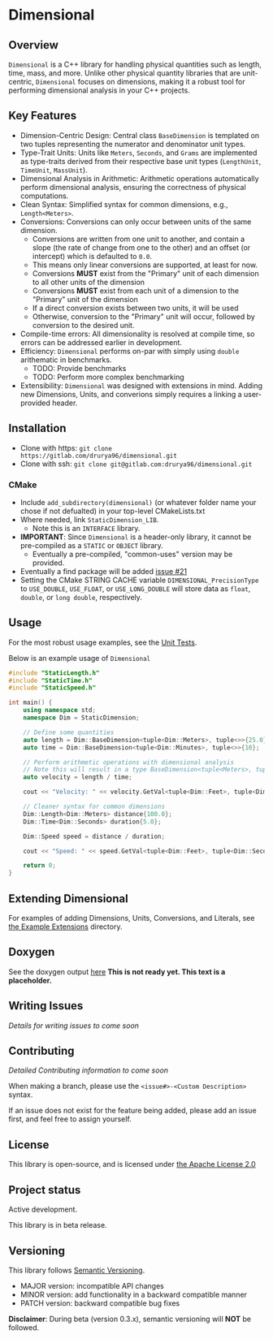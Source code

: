 # Dimensional

## Overview

`Dimensional` is a C++ library for handling physical quantities such as length, time, mass, and more. Unlike other physical quantity libraries that are unit-centric, `Dimensional` focuses on dimensions, making it a robust tool for performing dimensional analysis in your C++ projects.

## Key Features

- Dimension-Centric Design: Central class `BaseDimension` is templated on two tuples representing the numerator and denominator unit types.
- Type-Trait Units: Units like `Meters`, `Seconds`, and `Grams` are implemented as type-traits derived from their respective base unit types (`LengthUnit`, `TimeUnit`, `MassUnit`).
- Dimensional Analysis in Arithmetic: Arithmetic operations automatically perform dimensional analysis, ensuring the correctness of physical computations.
- Clean Syntax: Simplified syntax for common dimensions, e.g., `Length<Meters>`.
- Conversions: Conversions can only occur between units of the same dimension.
  - Conversions are written from one unit to another, and contain a slope (the rate of change from one to the other) and an offset (or intercept) which is defaulted to `0.0`.
  - This means only linear conversions are supported, at least for now.
  - Conversions **MUST** exist from the "Primary" unit of each dimension to all other units of the dimension
  - Conversions **MUST** exist from each unit of a dimension to the "Primary" unit of the dimension
  - If a direct conversion exists between two units, it will be used
  - Otherwise, conversion to the "Primary" unit will occur, followed by conversion to the desired unit.
- Compile-time errors: All dimensionality is resolved at compile time, so errors can be addressed earlier in development.
- Efficiency: `Dimensional` performs on-par with simply using `double` arithematic in benchmarks.
  - TODO: Provide benchmarks
  - TODO: Perform more complex benchmarking
- Extensibility: `Dimensional` was designed with extensions in mind. Adding new Dimensions, Units, and converions simply requires a linking a user-provided header.


## Installation

- Clone with https: `git clone https://gitlab.com/drurya96/dimensional.git`
- Clone with ssh: `git clone git@gitlab.com:drurya96/dimensional.git`

### CMake

- Include `add_subdirectory(dimensional)` (or whatever folder name your chose if not defualted) in your top-level CMakeLists.txt
- Where needed, link `StaticDimension_LIB`.
  - Note this is an `INTERFACE` library.
- **IMPORTANT**: Since `Dimensional` is a header-only library, it cannot be pre-compiled as a `STATIC` or `OBJECT` library.
  - Eventually a pre-compiled, "common-uses" version may be provided.
- Eventually a find package will be added [issue #21](https://gitlab.com/drurya96/dimensional/-/issues/21)
- Setting the CMake STRING CACHE variable `DIMENSIONAL_PrecisionType` to `USE_DOUBLE`, `USE_FLOAT`, or `USE_LONG_DOUBLE` will store data as `float`, `double`, or `long double`, respectively.


## Usage
For the most robust usage examples, see the [Unit Tests](https://gitlab.com/drurya96/dimensional/-/tree/main/StaticDimension/UnitTest?ref_type=heads).

Below is an example usage of `Dimensional`

```cpp
#include "StaticLength.h"
#include "StaticTime.h"
#include "StaticSpeed.h"

int main() {
    using namespace std;
    namespace Dim = StaticDimension;

    // Define some quantities
    auto length = Dim::BaseDimension<tuple<Dim::Meters>, tuple<>>{25.0};
    auto time = Dim::BaseDimension<tuple<Dim::Minutes>, tuple<>>{10};

    // Perform arithmetic operations with dimensional analysis
    // Note this will result in a type BaseDimension<tuple<Meters>, tuple<Seconds>>
    auto velocity = length / time;

    cout << "Velocity: " << velocity.GetVal<tuple<Dim::Feet>, tuple<Dim::Seconds>>() << " f/sec" << endl;

    // Cleaner syntax for common dimensions
    Dim::Length<Dim::Meters> distance{100.0};
    Dim::Time<Dim::Seconds> duration{5.0};

    Dim::Speed speed = distance / duration;

    cout << "Speed: " << speed.GetVal<tuple<Dim::Feet>, tuple<Dim::Seconds>>() << " f/s" << endl;

    return 0;
}
```

## Extending Dimensional

For examples of adding Dimensions, Units, Conversions, and Literals, see [the Example Extensions](https://gitlab.com/drurya96/dimensional/-/tree/main/StaticDimension/ExampleExtensions?ref_type=heads) directory.

## Doxygen

See the doxygen output [here]() **This is not ready yet. This text is a placeholder.**

## Writing Issues

*Details for writing issues to come soon*

## Contributing

*Detailed Contributing information to come soon*

When making a branch, please use the `<issue#>-<Custom Description>` syntax.

If an issue does not exist for the feature being added, please add an issue first, and feel free to assign yourself.

## License
This library is open-source, and is licensed under [the Apache License 2.0](https://gitlab.com/drurya96/dimensional/-/blob/main/LICENSE)

## Project status
Active development.

This library is in beta release.

## Versioning
This library follows [Semantic Versioning](https://semver.org/).
- MAJOR version: incompatible API changes
- MINOR version: add functionality in a backward compatible manner
- PATCH version: backward compatible bug fixes

**Disclaimer**: During beta (version 0.3.x), semantic versioning will **NOT** be followed.